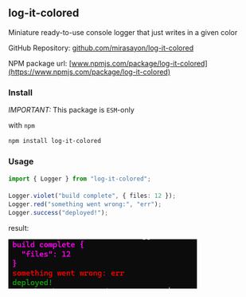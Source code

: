 ## log-it-colored

Miniature ready-to-use console logger that just writes in a given color

GitHub Repository: [github.com/mirasayon/log-it-colored](https://github.com/mirasayon/log-it-colored/)

NPM package url: [www.npmjs.com/package/log-it-colored](https://www.npmjs.com/package/log-it-colored)

### Install

_IMPORTANT:_ This package is `ESM`-only

with `npm`

```bash
npm install log-it-colored
```

### Usage

```ts
import { Logger } from "log-it-colored";

Logger.violet("build complete", { files: 12 });
Logger.red("something went wrong:", "err");
Logger.success("deployed!");
```

result:

![](media/test-example-screenshot.png)
